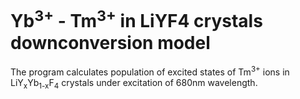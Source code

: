 # Yb<sup>3+</sup> - Tm<sup>3+</sup> in LiYF4 crystals downconversion model

The program calculates population of excited states of Tm<sup>3+</sup> ions in LiY<sub>x</sub>Yb<sub>1-x</sub>F<sub>4</sub> crystals under excitation of 680nm wavelength.
